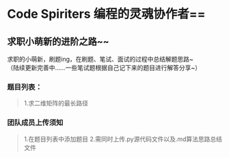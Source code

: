 # Code Spiriters 编程的灵魂协作者==
## 求职小萌新的进阶之路~~

求职的小萌新，刷题ing，在刷题、笔试、面试的过程中总结解题思路~ <br>
（陆续更新完善中......一些笔试题根据自己记下来的题目进行解答分享~）

### 题目列表：
>1.求二维矩阵的最长路径


### 团队成员上传须知
>1.在题目列表中添加题目
>2.需同时上传.py源代码文件以及.md算法思路总结文件





